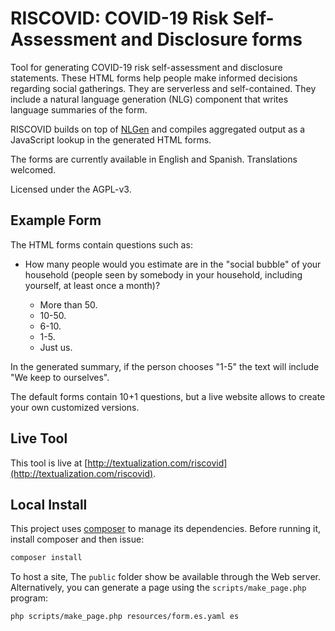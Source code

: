 # RISCOVID: COVID-19 Risk Self-Assessment and Disclosure forms

Tool for generating COVID-19 risk self-assessment and disclosure
statements.  These HTML forms help people make informed decisions
regarding social gatherings. They are serverless and
self-contained. They include a natural language generation (NLG) component
that writes language summaries of the form.

RISCOVID builds on top of
[NLGen](https://packagist.org/packages/nlgen/nlgen) and compiles
aggregated output as a JavaScript lookup in the generated HTML forms.

The forms are currently available in English and Spanish. Translations
welcomed.

Licensed under the AGPL-v3.

## Example Form

The HTML forms contain questions such as:

* How many people would you estimate are in the "social bubble" of
  your household (people seen by somebody in your household, including
  yourself, at least once a month)?

  * More than 50.
  * 10-50.
  * 6-10.
  * 1-5.
  * Just us.
  
In the generated summary, if the person chooses "1-5" the text will
include "We keep to ourselves".

The default forms contain 10+1 questions, but a live website allows to
create your own customized versions.

## Live Tool

This tool is live at [http://textualization.com/riscovid](http://textualization.com/riscovid).

## Local Install

This project uses [composer](https://getcomposer.org) to manage its
dependencies. Before running it, install composer and then issue:

```bash
composer install
```

To host a site, The `public` folder show be available through the Web
server. Alternatively, you can generate a page using the
`scripts/make_page.php` program:

```bash
php scripts/make_page.php resources/form.es.yaml es
```

